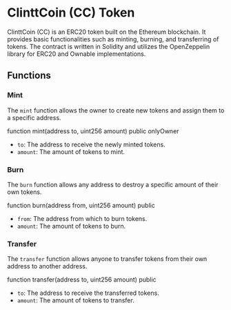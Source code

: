 # ClinttCoin (CC) Token

ClinttCoin (CC) is an ERC20 token built on the Ethereum blockchain. It provides basic functionalities such as minting, burning, and transferring of tokens. The contract is written in Solidity and utilizes the OpenZeppelin library for ERC20 and Ownable implementations.

## Functions

### Mint

The `mint` function allows the owner to create new tokens and assign them to a specific address.


function mint(address to, uint256 amount) public onlyOwner


- `to`: The address to receive the newly minted tokens.
- `amount`: The amount of tokens to mint.

### Burn

The `burn` function allows any address to destroy a specific amount of their own tokens.

function burn(address from, uint256 amount) public


- `from`: The address from which to burn tokens.
- `amount`: The amount of tokens to burn.

### Transfer

The `transfer` function allows anyone to transfer tokens from their own address to another address.


function transfer(address to, uint256 amount) public 


- `to`: The address to receive the transferred tokens.
- `amount`: The amount of tokens to transfer.
